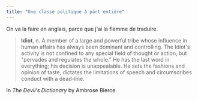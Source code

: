 ```yaml
---
title: "Une classe politique à part entière"
---
```


On va la faire en anglais, parce que j'ai la flemme de traduire.

> **Idiot**, n. A member of a large and powerful tribe whose influence in
human affairs has always been dominant and controlling. The Idiot's activity
is not confined to any special field of thought or action, but "pervades and
regulates the whole." He has the last word in everything; his decision is
unappealable. He sets the fashions and opinion of taste, dictates the
limitations of speech and circumscribes conduct with a dead-line.

In _The Devil's Dictionary_ by Ambrose Bierce.

